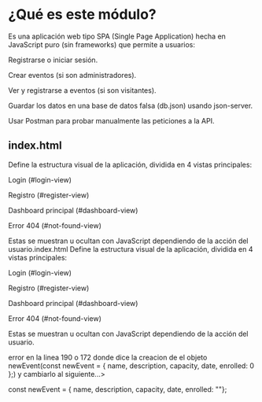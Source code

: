 # ¿Qué es este módulo?
Es una aplicación web tipo SPA (Single Page Application) hecha en JavaScript puro (sin frameworks) que permite a usuarios:

Registrarse o iniciar sesión.

Crear eventos (si son administradores).

Ver y registrarse a eventos (si son visitantes).

Guardar los datos en una base de datos falsa (db.json) usando json-server.

Usar Postman para probar manualmente las peticiones a la API.


## index.html
Define la estructura visual de la aplicación, dividida en 4 vistas principales:

Login (#login-view)

Registro (#register-view)

Dashboard principal (#dashboard-view)

Error 404 (#not-found-view)

Estas se muestran u ocultan con JavaScript dependiendo de la acción del usuario.index.html
Define la estructura visual de la aplicación, dividida en 4 vistas principales:

Login (#login-view)

Registro (#register-view)

Dashboard principal (#dashboard-view)

Error 404 (#not-found-view)

Estas se muestran u ocultan con JavaScript dependiendo de la acción del usuario.

error en la linea 190 o 172 donde dice la creacion de el objeto newEvent(const newEvent = { name, description, capacity, date, enrolled: 0 };) y cambiarlo al siguiente...>

 const newEvent = { name, description, capacity, date, enrolled: ""};
